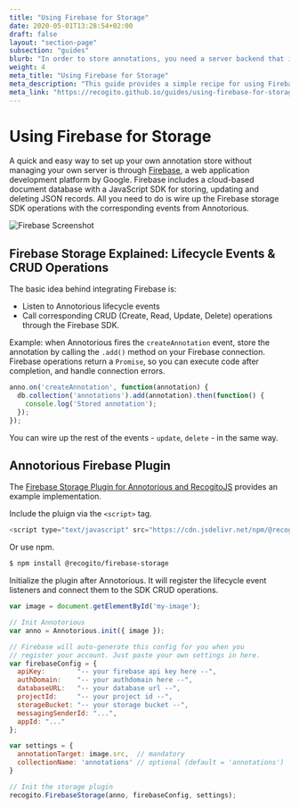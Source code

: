 ```yaml
---
title: "Using Firebase for Storage"
date: 2020-05-01T13:28:54+02:00
draft: false
layout: "section-page"
subsection: "guides"
blurb: "In order to store annotations, you need a server backend that is able to handle W3C Web Annotations. This guide provides a simple recipe for using Firebase, an online cloud storage service by Google, as your personal annotation server."
weight: 4
meta_title: "Using Firebase for Storage"
meta_description: "This guide provides a simple recipe for using Firebase, an online cloud storage service by Google, as your personal annotation server"
meta_link: "https://recogito.github.io/guides/using-firebase-for-storage"
---
```


# Using Firebase for Storage

A quick and easy way to set up your own annotation store without managing your own server is 
through [Firebase](https://firebase.google.com/), a web application development platform by Google.
Firebase includes a cloud-based document database with a JavaScript SDK for storing, updating and 
deleting JSON records. All you need to do is wire up the Firebase storage SDK operations with the 
corresponding events from Annotorious.

![Firebase Screenshot](/images/guides/firebase.png)
 
## Firebase Storage Explained: Lifecycle Events & CRUD Operations

The basic idea behind integrating Firebase is:

- Listen to Annotorious lifecycle events
- Call corresponding CRUD (Create, Read, Update, Delete) operations through the 
  Firebase SDK.

Example: when Annotorious fires the `createAnnotation` event, store the annotation by 
calling the `.add()` method on your Firebase connection. Firebase operations return 
a `Promise`, so you can execute code after completion, and handle connection errors.

```javascript
anno.on('createAnnotation', function(annotation) {
  db.collection('annotations').add(annotation).then(function() {
    console.log('Stored annotation');
  });
});
```
You can wire up the rest of the events - `update`, `delete` - in the same way.

## Annotorious Firebase Plugin

The [Firebase Storage Plugin for Annotorious and RecogitoJS](https://github.com/recogito/recogito-client-plugins/tree/main/packages/storage-firebase) provides an example implementation.

Include the pluign via the `<script>` tag.

```js
<script type="text/javascript" src="https://cdn.jsdelivr.net/npm/@recogito/firebase-storage@latest/dist/recogito-firebase-storage.min.js"></script>
```

Or use npm.

```sh
$ npm install @recogito/firebase-storage
```

Initialize the plugin after Annotorious. It will register the lifecycle event listeners
and connect them to the SDK CRUD operations.

```js
var image = document.getElementById('my-image');

// Init Annotorious
var anno = Annotorious.init({ image });

// Firebase will auto-generate this config for you when you 
// register your account. Just paste your own settings in here.
var firebaseConfig = {
  apiKey:        "-- your firebase api key here --",
  authDomain:    "-- your authdomain here --",
  databaseURL:   "-- your database url --",
  projectId:     "-- your project id --",
  storageBucket: "-- your storage bucket --",
  messagingSenderId: "...",
  appId: "..."
};

var settings = {
  annotationTarget: image.src,  // mandatory
  collectionName: 'annotations' // optional (default = 'annotations')
}

// Init the storage plugin
recogito.FirebaseStorage(anno, firebaseConfig, settings);
```